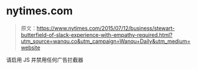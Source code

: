 # nytimes.com

> 原文：<https://www.nytimes.com/2015/07/12/business/stewart-butterfield-of-slack-experience-with-empathy-required.html?utm_source=wanqu.co&utm_campaign=Wanqu+Daily&utm_medium=website>

请启用 JS 并禁用任何广告拦截器